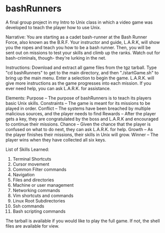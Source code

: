 # bashRunners
A final group project in my Intro to Unix class in which a video game was developed to teach the player how to use Unix. 

Narrative: You are starting as a cadet bash-runner at the Bash Runner Force, also known as the B.R.F. 
Your instructor and guide, L.A.R.K, will show you the ropes and teach you how to be a bash runner. 
Then, you will be sent out on missions to test your skills and climb up the ranks. Watch out for bash-criminals, though- they're lurking in the net.

Instructions: Download and extract all game files from the tgz tarball. Type "cd bashRunners" to get to 
the main directory, and then "./startGame.sh" to bring up the main menu. Enter a selection to begin the 
game. L.A.R.K. will give more instructions as the game progresses into each mission. If you ever need 
help, you can ask L.A.R.K. for assistance. 

Elements: 
Purpose – The purpose of bashRunners is to teach its players basic Unix skills. 
Constraints – The game is meant for its missions to be played in order. 
Conflict – The systems have been breached by multiple malicious sources, and the player needs 
to find 
Rewards – After the player gets a key, they are congratulated by the boss and L.A.R.K and 
encouraged to continue their missions. 
Chance – Given the chance that the player is confused on what to do next, they can ask L.A.R.K. 
for help. 
Growth – As the player finishes their missions, their skills in Unix will grow. 
Winner – The player wins when they have collected all six keys. 

List of Skills Learned: 
1. Terminal Shortcuts 
2. Cursor movement 
3. Common Filter commands 
4. Navigation
5. Files and directories 
6. Machine or user management 
7. Networking commands
8. Vim shortcuts and commands
9. Linux Root Subdirectories
10. Ssh commands
11. Bash scripting commands

The tarball is available if you would like to play the full game. If not, the shell files are available for view. 
